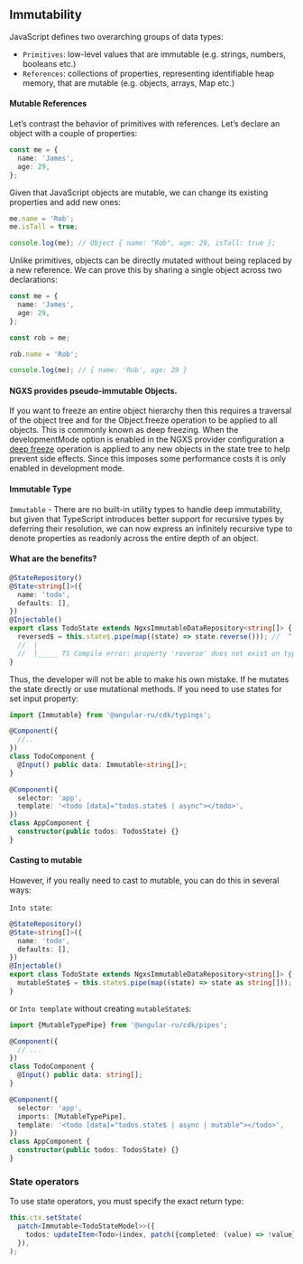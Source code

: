 ## Immutability

JavaScript defines two overarching groups of data types:

- `Primitives`: low-level values that are immutable (e.g. strings, numbers, booleans etc.)
- `References`: collections of properties, representing identifiable heap memory, that are mutable (e.g. objects,
  arrays, Map etc.)

#### Mutable References

Let’s contrast the behavior of primitives with references. Let’s declare an object with a couple of properties:

```typescript
const me = {
  name: 'James',
  age: 29,
};
```

Given that JavaScript objects are mutable, we can change its existing properties and add new ones:

```typescript
me.name = 'Rob';
me.isTall = true;

console.log(me); // Object { name: "Rob", age: 29, isTall: true };
```

Unlike primitives, objects can be directly mutated without being replaced by a new reference. We can prove this by
sharing a single object across two declarations:

```typescript
const me = {
  name: 'James',
  age: 29,
};

const rob = me;

rob.name = 'Rob';

console.log(me); // { name: 'Rob', age: 29 }
```

#### NGXS provides pseudo-immutable Objects.

If you want to freeze an entire object hierarchy then this requires a traversal of the object tree and for the
Object.freeze operation to be applied to all objects. This is commonly known as deep freezing. When the developmentMode
option is enabled in the NGXS provider configuration a
[deep freeze](https://github.com/ngxs/store/blob/1a85af3ec36b669bb7491332cf62fc6db202e955/packages/store/src/internal/state-operations.ts#L46)
operation is applied to any new objects in the state tree to help prevent side effects. Since this imposes some
performance costs it is only enabled in development mode.

#### Immutable Type

`Immutable` - There are no built-in utility types to handle deep immutability, but given that TypeScript introduces
better support for recursive types by deferring their resolution, we can now express an infinitely recursive type to
denote properties as readonly across the entire depth of an object.

#### What are the benefits?

```typescript
@StateRepository()
@State<string[]>({
  name: 'todo',
  defaults: [],
})
@Injectable()
export class TodoState extends NgxsImmutableDataRepository<string[]> {
  reversed$ = this.state$.pipe(map((state) => state.reverse())); //  ^
  //  |
  //  |_____ TS Compile error: property 'reverse' does not exist on type
}
```

Thus, the developer will not be able to make his own mistake. If he mutates the state directly or use mutational
methods. If you need to use states for set input property:

```typescript
import {Immutable} from '@angular-ru/cdk/typings';

@Component({
  //..
})
class TodoComponent {
  @Input() public data: Immutable<string[]>;
}

@Component({
  selector: 'app',
  template: '<todo [data]="todos.state$ | async"></todo>',
})
class AppComponent {
  constructor(public todos: TodosState) {}
}
```

#### Casting to mutable

However, if you really need to cast to mutable, you can do this in several ways:

`Into state`:

```typescript
@StateRepository()
@State<string[]>({
  name: 'todo',
  defaults: [],
})
@Injectable()
export class TodoState extends NgxsImmutableDataRepository<string[]> {
  mutableState$ = this.state$.pipe(map((state) => state as string[]));
}
```

or `Into template` without creating `mutableState$`:

```typescript
import {MutableTypePipe} from '@angular-ru/cdk/pipes';

@Component({
  // ...
})
class TodoComponent {
  @Input() public data: string[];
}

@Component({
  selector: 'app',
  imports: [MutableTypePipe],
  template: '<todo [data]="todos.state$ | async | mutable"></todo>',
})
class AppComponent {
  constructor(public todos: TodosState) {}
}
```

### State operators

To use state operators, you must specify the exact return type:

```typescript
this.ctx.setState(
  patch<Immutable<TodoStateModel>>({
    todos: updateItem<Todo>(index, patch({completed: (value) => !value})),
  }),
);
```
